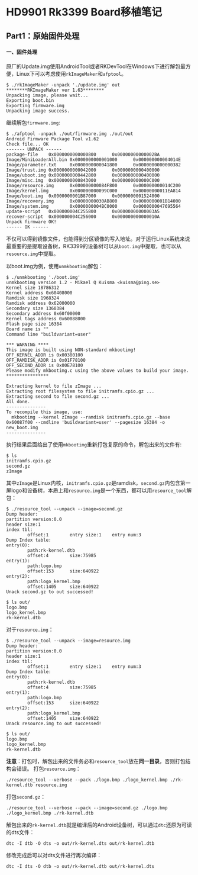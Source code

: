 # HD9901 Rk3399 Board移植笔记

## Part1：原始固件处理

#### 一、固件处理
原厂的Update.img使用AndroidTool或者RKDevTool在Windows下进行解包最方便，Linux下可以考虑使用`rkImageMaker`和`afptool`。


```
$ ./rkImageMaker -unpack './update.img' out
********RKImageMaker ver 1.63********
Unpacking image, please wait...
Exporting boot.bin
Exporting firmware.img
Unpacking image success.
```
继续解包`firmware.img`:
```
$ ./afptool -unpack ./out/firmware.img ./out/out
Android Firmware Package Tool v1.62
Check file... OK
------- UNPACK ------
package-file    0x0000000000000800      0x00000000000002BA
Image/MiniLoaderAll.bin 0x0000000000001000      0x000000000004014E
Image/parameter.txt     0x0000000000041800      0x0000000000000382
Image/trust.img 0x0000000000042000      0x0000000000400000
Image/uboot.img 0x0000000000442800      0x0000000000400000
Image/misc.img  0x0000000000843000      0x000000000000C000
Image/resource.img      0x000000000084F800      0x000000000014C200
Image/kernel.img        0x000000000099C000      0x00000000011EA814
Image/boot.img  0x0000000001B87000      0x0000000001524000
Image/recovery.img      0x00000000030AB800      0x0000000001B14000
Image/system.img        0x0000000004BC0000      0x0000000047695564
update-script   0x000000004C255800      0x00000000000003A5
recover-script  0x000000004C256000      0x000000000000010A
Unpack firmware OK!
------ OK ------
```
不仅可以得到镜像文件，也能得到分区镜像的写入地址。对于运行Linux系统来说最重要的是提取设备树，RK3399的设备树可以从`boot.img`中提取，也可以从`resource.img`中提取。

以boot.img为例，使用`unmkbootimg`解包：
```
$ ./unmkbootimg './boot.img'
unmkbootimg version 1.2 - Mikael Q Kuisma <kuisma@ping.se>
Kernel size 18786312
Kernel address 0x60408000
Ramdisk size 1968324
Ramdisk address 0x62000000
Secondary size 1360384
Secondary address 0x60f00000
Kernel tags address 0x60088000
Flash page size 16384
Board name is ""
Command line "buildvariant=user"

*** WARNING ****
This image is built using NON-standard mkbootimg!
OFF_KERNEL_ADDR is 0x00380100
OFF_RAMDISK_ADDR is 0x01F78100
OFF_SECOND_ADDR is 0x00E78100
Please modify mkbootimg.c using the above values to build your image.
****************

Extracting kernel to file zImage ...
Extracting root filesystem to file initramfs.cpio.gz ...
Extracting second to file second.gz ...
All done.
---------------
To recompile this image, use:
  mkbootimg --kernel zImage --ramdisk initramfs.cpio.gz --base 0x60087f00 --cmdline 'buildvariant=user' --pagesize 16384 -o new_boot.img
---------------

```
执行结果后面给出了使用`mkbootimg`重新打包复原的命令，解包出来的文件有:
```
$ ls
initramfs.cpio.gz
second.gz
zImage
```
其中`zImage`是Linux内核，`initramfs.cpio.gz`是ramdisk，`second.gz`内包含第一屏logo和设备树，本质上和`resource.img`是一个东西，都可以用`resource_tool`解包：
```
$ ./resource_tool --unpack --image=second.gz
Dump header:
partition version:0.0
header size:1
index tbl:
        offset:1        entry size:1    entry num:3
Dump Index table:
entry(0):
        path:rk-kernel.dtb
        offset:4        size:75985
entry(1):
        path:logo.bmp
        offset:153      size:640922
entry(2):
        path:logo_kernel.bmp
        offset:1405     size:640922
Unack second.gz to out successed!

$ ls out/
logo.bmp
logo_kernel.bmp
rk-kernel.dtb
```
对于`resource.img`：
```
$ ./resource_tool --unpack --image=resource.img
Dump header:
partition version:0.0
header size:1
index tbl:
        offset:1        entry size:1    entry num:3
Dump Index table:
entry(0):
        path:rk-kernel.dtb
        offset:4        size:75985
entry(1):
        path:logo.bmp
        offset:153      size:640922
entry(2):
        path:logo_kernel.bmp
        offset:1405     size:640922
Unack resource.img to out successed!

$ ls out/
logo.bmp
logo_kernel.bmp
rk-kernel.dtb
```
**注意**：打包时，解包出来的文件务必和`resource_tool`放在**同一目录**，否则打包结构会错误。
打包`resource.img`：
```
./resource_tool --verbose --pack ./logo.bmp ./logo_kernel.bmp ./rk-kernel.dtb resource.img
```
打包`second.gz`：
```
./resource_tool --verbose --pack --image=second.gz ./logo.bmp ./logo_kernel.bmp ./rk-kernel.dtb
```
解包出来的`rk-kernel.dtb`就是编译后的Android设备树，可以通过`dtc`还原为可读的dts文件：
```
dtc -I dtb -O dts -o out/rk-kernel.dts out/rk-kernel.dtb 
```
修改完成后可以对dts文件进行再次编译：
```
dtc -I dts -O dtb -o out/rk-kernel.dtb out/rk-kernel.dts
```

